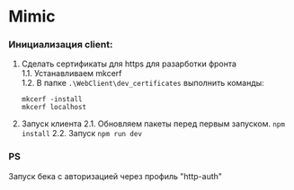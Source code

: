 # Mimic

### Инициализация client:

1. Сделать сертификаты для https для разарботки фронта  
   1.1. Устанавливаем mkcerf  
   1.2. В папке `.\WebClient\dev_certificates` выполнить команды:
   ```
   mkcerf -install
   mkcerf localhost
   ```
2. Запуск клиента
   2.1. Обновляем пакеты перед первым запуском. `npm install`
   2.2. Запуск `npm run dev`

### PS

Запуск бека с авторизацией через профиль "http-auth"
